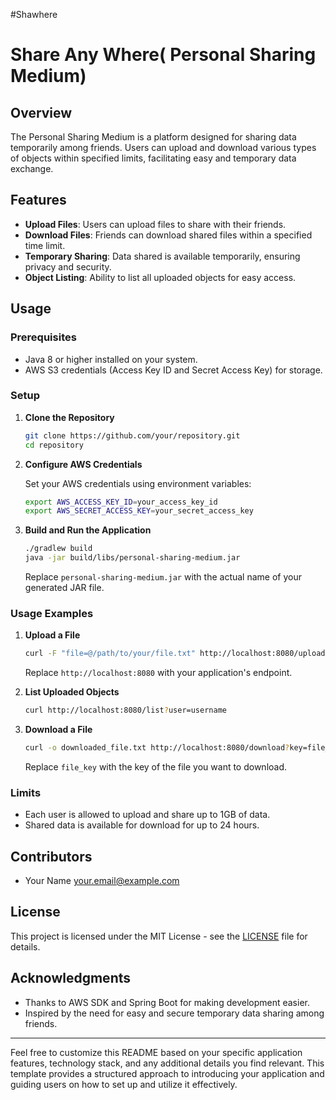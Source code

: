 #Shawhere
# Share Any Where( Personal Sharing Medium)

## Overview

The Personal Sharing Medium is a platform designed for sharing data temporarily among friends. 
Users can upload and download various types of objects within specified limits, 
facilitating easy and temporary data exchange.

## Features

- **Upload Files**: Users can upload files to share with their friends.
- **Download Files**: Friends can download shared files within a specified time limit.
- **Temporary Sharing**: Data shared is available temporarily, ensuring privacy and security.
- **Object Listing**: Ability to list all uploaded objects for easy access.

## Usage

### Prerequisites

- Java 8 or higher installed on your system.
- AWS S3 credentials (Access Key ID and Secret Access Key) for storage.

### Setup

1. **Clone the Repository**

   ```bash
   git clone https://github.com/your/repository.git
   cd repository
   ```

2. **Configure AWS Credentials**

   Set your AWS credentials using environment variables:

   ```bash
   export AWS_ACCESS_KEY_ID=your_access_key_id
   export AWS_SECRET_ACCESS_KEY=your_secret_access_key
   ```

3. **Build and Run the Application**

   ```bash
   ./gradlew build
   java -jar build/libs/personal-sharing-medium.jar
   ```

   Replace `personal-sharing-medium.jar` with the actual name of your generated JAR file.

### Usage Examples

1. **Upload a File**

   ```bash
   curl -F "file=@/path/to/your/file.txt" http://localhost:8080/upload?user=username
   ```

   Replace `http://localhost:8080` with your application's endpoint.

2. **List Uploaded Objects**

   ```bash
   curl http://localhost:8080/list?user=username
   ```

3. **Download a File**

   ```bash
   curl -o downloaded_file.txt http://localhost:8080/download?key=file_key&user=username
   ```

   Replace `file_key` with the key of the file you want to download.

### Limits

- Each user is allowed to upload and share up to 1GB of data.
- Shared data is available for download for up to 24 hours.

## Contributors

- Your Name <your.email@example.com>

## License

This project is licensed under the MIT License - see the [LICENSE](LICENSE) file for details.

## Acknowledgments

- Thanks to AWS SDK and Spring Boot for making development easier.
- Inspired by the need for easy and secure temporary data sharing among friends.

---

Feel free to customize this README based on your specific application features, technology stack, and any additional details you find relevant. This template provides a structured approach to introducing your application and guiding users on how to set up and utilize it effectively.
